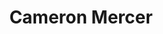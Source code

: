 ---
title: Cameron Mercer
permalink: /stories/cameron-mercer
layout: oralHistory
group: Story Finder
---